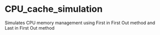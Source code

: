 # CPU_cache_simulation
Simulates CPU memory management using First in First Out method and Last in First Out method
